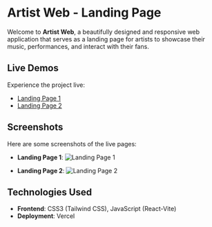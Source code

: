 # Artist Web - Landing Page

Welcome to **Artist Web**, a beautifully designed and responsive web application that serves as a landing page for artists to showcase their music, performances, and interact with their fans.

## Live Demos

Experience the project live:

- [Landing Page 1](https://artist-web-topaz.vercel.app/landing1)
- [Landing Page 2](https://artist-web-topaz.vercel.app/landing2)

## Screenshots

Here are some screenshots of the live pages:

- **Landing Page 1**:
  ![Landing Page 1](assets/landing1.png)

- **Landing Page 2**:
  ![Landing Page 2](assets/landing2.png)

## Technologies Used

- **Frontend**: CSS3 (Tailwind CSS), JavaScript (React-Vite)
- **Deployment**: Vercel
